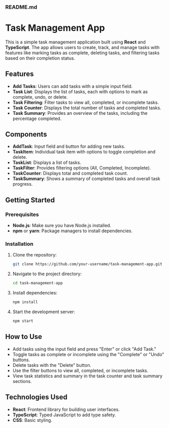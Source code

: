 ### README.md

# Task Management App

This is a simple task management application built using **React** and **TypeScript**. The app allows users to create, track, and manage tasks with features like marking tasks as complete, deleting tasks, and filtering tasks based on their completion status.

## Features

- **Add Tasks**: Users can add tasks with a simple input field.
- **Task List**: Displays the list of tasks, each with options to mark as complete, undo, or delete.
- **Task Filtering**: Filter tasks to view all, completed, or incomplete tasks.
- **Task Counter**: Displays the total number of tasks and completed tasks.
- **Task Summary**: Provides an overview of the tasks, including the percentage completed.

## Components

- **AddTask**: Input field and button for adding new tasks.
- **TaskItem**: Individual task item with options to toggle completion and delete.
- **TaskList**: Displays a list of tasks.
- **TaskFilter**: Provides filtering options (All, Completed, Incomplete).
- **TaskCounter**: Displays total and completed task count.
- **TaskSummary**: Shows a summary of completed tasks and overall task progress.

## Getting Started

### Prerequisites

- **Node.js**: Make sure you have Node.js installed.
- **npm** or **yarn**: Package managers to install dependencies.

### Installation

1. Clone the repository:

   ```bash
   git clone https://github.com/your-username/task-management-app.git
   ```

2. Navigate to the project directory:

   ```bash
   cd task-management-app
   ```

3. Install dependencies:

   ```bash
   npm install
   ```

4. Start the development server:

   ```bash
   npm start
   ```

## How to Use

- Add tasks using the input field and press "Enter" or click "Add Task."
- Toggle tasks as complete or incomplete using the "Complete" or "Undo" buttons.
- Delete tasks with the "Delete" button.
- Use the filter buttons to view all, completed, or incomplete tasks.
- View task statistics and summary in the task counter and task summary sections.

## Technologies Used

- **React**: Frontend library for building user interfaces.
- **TypeScript**: Typed JavaScript to add type safety.
- **CSS**: Basic styling.


